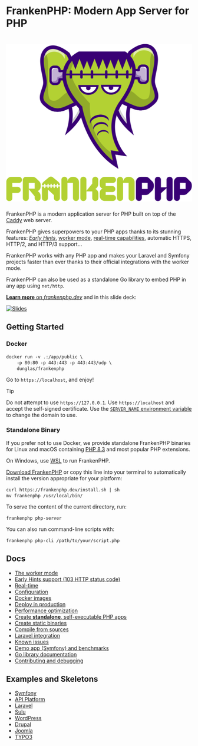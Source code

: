 # FrankenPHP: Modern App Server for PHP

<h1 align="center"><a href="https://frankenphp.dev"><img src="frankenphp.png" alt="FrankenPHP" width="600"></a></h1>

FrankenPHP is a modern application server for PHP built on top of the [Caddy](https://caddyserver.com/) web server.

FrankenPHP gives superpowers to your PHP apps thanks to its stunning features: [*Early Hints*](https://frankenphp.dev/docs/early-hints/), [worker mode](https://frankenphp.dev/docs/worker/), [real-time capabilities](https://frankenphp.dev/docs/mercure/), automatic HTTPS, HTTP/2, and HTTP/3 support...

FrankenPHP works with any PHP app and makes your Laravel and Symfony projects faster than ever thanks to their official integrations with the worker mode.

FrankenPHP can also be used as a standalone Go library to embed PHP in any app using `net/http`.

[**Learn more** on *frankenphp.dev*](https://frankenphp.dev) and in this slide deck:

<a href="https://dunglas.dev/2022/10/frankenphp-the-modern-php-app-server-written-in-go/"><img src="https://dunglas.dev/wp-content/uploads/2022/10/frankenphp.png" alt="Slides" width="600"></a>

## Getting Started

### Docker

```console
docker run -v .:/app/public \
    -p 80:80 -p 443:443 -p 443:443/udp \
    dunglas/frankenphp
```

Go to `https://localhost`, and enjoy!

> [!TIP]
>
> Do not attempt to use `https://127.0.0.1`. Use `https://localhost` and accept the self-signed certificate.
> Use the [`SERVER_NAME` environment variable](docs/config.md#environment-variables) to change the domain to use.

### Standalone Binary

If you prefer not to use Docker, we provide standalone FrankenPHP binaries for Linux and macOS
containing [PHP 8.3](https://www.php.net/releases/8.3/en.php) and most popular PHP extensions.

On Windows, use [WSL](https://learn.microsoft.com/windows/wsl/) to run FrankenPHP.

[Download FrankenPHP](https://github.com/dunglas/frankenphp/releases) or copy this line into your
terminal to automatically install the version appropriate for your platform:

```console
curl https://frankenphp.dev/install.sh | sh
mv frankenphp /usr/local/bin/
```

To serve the content of the current directory, run:

```console
frankenphp php-server
```

You can also run command-line scripts with:

```console
frankenphp php-cli /path/to/your/script.php
```

## Docs

* [The worker mode](https://frankenphp.dev/docs/worker/)
* [Early Hints support (103 HTTP status code)](https://frankenphp.dev/docs/early-hints/)
* [Real-time](https://frankenphp.dev/docs/mercure/)
* [Configuration](https://frankenphp.dev/docs/config/)
* [Docker images](https://frankenphp.dev/docs/docker/)
* [Deploy in production](https://frankenphp.dev/docs/production/)
* [Performance optimization](https://frankenphp.dev/docs/performance/)
* [Create **standalone**, self-executable PHP apps](https://frankenphp.dev/docs/embed/)
* [Create static binaries](https://frankenphp.dev/docs/static/)
* [Compile from sources](https://frankenphp.dev/docs/compile/)
* [Laravel integration](https://frankenphp.dev/docs/laravel/)
* [Known issues](https://frankenphp.dev/docs/known-issues/)
* [Demo app (Symfony) and benchmarks](https://github.com/dunglas/frankenphp-demo)
* [Go library documentation](https://pkg.go.dev/github.com/dunglas/frankenphp)
* [Contributing and debugging](https://frankenphp.dev/docs/contributing/)

## Examples and Skeletons

* [Symfony](https://github.com/dunglas/symfony-docker)
* [API Platform](https://api-platform.com/docs/symfony)
* [Laravel](https://frankenphp.dev/docs/laravel/)
* [Sulu](https://sulu.io/blog/running-sulu-with-frankenphp)
* [WordPress](https://github.com/StephenMiracle/frankenwp)
* [Drupal](https://github.com/dunglas/frankenphp-drupal)
* [Joomla](https://github.com/alexandreelise/frankenphp-joomla)
* [TYPO3](https://github.com/ochorocho/franken-typo3)
